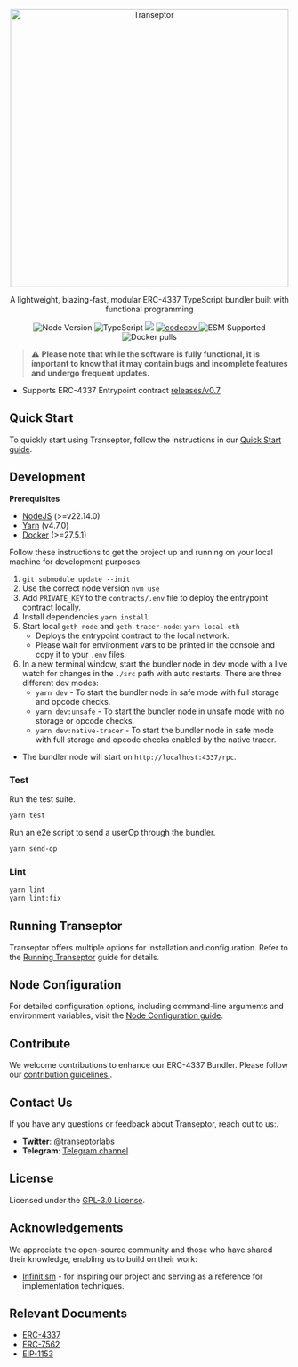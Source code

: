 <p align="center">
  <a href="https://transeptor.transeptorlabs.io/docs">
    <img width="500" title="Transeptor" src='https://transeptorlabs.io/transeptor.png' />
  </a>
</p>

<p align="center">
 A lightweight, blazing-fast, modular ERC-4337 TypeScript bundler built with functional programming
</p>

<p align="center">
  <img src="https://img.shields.io/badge/node-22.14.0-green" alt="Node Version">
  <img src="https://badgen.net/badge/-/TypeScript?icon=typescript&label&labelColor=blue&color=555555" alt="TypeScript">
    <img src="https://github.com/transeptorlabs/transeptor-bundler/actions/workflows/main.yml/badge.svg?branch=main">
  <a href="https://app.codecov.io/gh/transeptorlabs/transeptor-bundler">
    <img src="https://img.shields.io/codecov/c/github/transeptorlabs/transeptor-bundler.svg?style=flat-square" alt="codecov">
  </a>
  <img src="https://img.shields.io/badge/ESM-supported-brightgreen" alt="ESM Supported">
  <img src="https://img.shields.io/docker/pulls/transeptorlabs/bundler" alt="Docker pulls">
</p>

> :warning: **Please note that while the software is fully functional, it is important to know that it may contain bugs and incomplete features and undergo frequent updates.**

- Supports ERC-4337 Entrypoint contract [releases/v0.7](https://github.com/eth-infinitism/account-abstraction/tree/releases/v0.7)
  
## Quick Start

To quickly start using Transeptor, follow the instructions in our [Quick Start guide](https://transeptor.transeptorlabs.io/docs/get-started#quick-start).

## Development

**Prerequisites**
- [NodeJS](https://nodejs.org/) (>=v22.14.0)
- [Yarn](https://classic.yarnpkg.com/lang/en/) (v4.7.0)
- [Docker](https://docs.docker.com/compose/install/) (>=27.5.1)

Follow these instructions to get the project up and running on your local machine for development purposes:
1. `git submodule update --init`
2. Use the correct node version `nvm use`
3. Add `PRIVATE_KEY` to the `contracts/.env` file to deploy the entrypoint contract locally.
4. Install dependencies `yarn install`
5. Start local `geth node` and `geth-tracer-node`: `yarn local-eth`
    - Deploys the entrypoint contract to the local network.
   - Please wait for environment vars to be printed in the console and copy it to your `.env` files.
6. In a new terminal window, start the bundler node in dev mode with a live watch for changes in the `./src` path with auto restarts. There are three different dev modes:
   - `yarn dev` - To start the bundler node in safe mode with full storage and opcode checks.
   - `yarn dev:unsafe` - To start the bundler node in unsafe mode with no storage or opcode checks.
   - `yarn dev:native-tracer` - To start the bundler node in safe mode with full storage and opcode checks enabled by the native tracer.

- The bundler node will start on `http://localhost:4337/rpc`. 

### Test

Run the test suite.
```bash
yarn test
```

Run an e2e script to send a userOp through the bundler.
```bash
yarn send-op
```

### Lint

```bash
yarn lint
yarn lint:fix
```

## Running Transeptor

Transeptor offers multiple options for installation and configuration. Refer to the [Running Transeptor](https://github.com/transeptorlabs/transeptor-bundler/blob/main/docs/running-transeptor.md) guide for details.

## Node Configuration

For detailed configuration options, including command-line arguments and environment variables, visit the [Node Configuration guide](https://github.com/transeptorlabs/transeptor-bundler/blob/main/docs/node-configuration.md).

## Contribute

We welcome contributions to enhance our ERC-4337 Bundler. Please follow our [contribution guidelines.](https://github.com/transeptorlabs/transeptor-bundler/blob/main/CONTRIBUTING.md).

## Contact Us

If you have any questions or feedback about Transeptor, reach out to us:.

- **Twitter**: [@transeptorlabs](https://twitter.com/transeptorlabs)
- **Telegram**: [Telegram channel](https://t.me/+eUGda3KIND4zMjRh)

## License

Licensed under the [GPL-3.0 License](https://github.com/transeptorlabs/transeptor-bundler/blob/main/LICENSE).

## Acknowledgements

We appreciate the open-source community and those who have shared their knowledge, enabling us to build on their work:

- [Infinitism](https://github.com/eth-infinitism/bundler) - for inspiring our project and serving as a reference for implementation techniques.

## Relevant Documents
- [ERC-4337](https://eips.ethereum.org/EIPS/eip-4337)
- [ERC-7562](https://eips.ethereum.org/EIPS/eip-7562)
- [EIP-1153](https://eips.ethereum.org/EIPS/eip-1153)